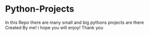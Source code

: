 # Python-Projects
In this Repo there are many small  and big pythons projects are there Created By me! i hope you will enjoy! Thank you
